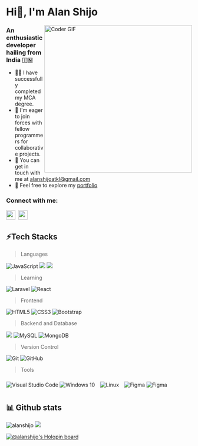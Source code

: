 <h1 align="left">Hi👋, I'm Alan Shijo</h1>
<img align="right" alt="Coder GIF" width=400 src="https://images.squarespace-cdn.com/content/v1/5769fc401b631bab1addb2ab/1541580611624-TE64QGKRJG8SWAIUS7NS/ke17ZwdGBToddI8pDm48kPoswlzjSVMM-SxOp7CV59BZw-zPPgdn4jUwVcJE1ZvWQUxwkmyExglNqGp0IvTJZamWLI2zvYWH8K3-s_4yszcp2ryTI0HqTOaaUohrI8PI6FXy8c9PWtBlqAVlUS5izpdcIXDZqDYvprRqZ29Pw0o/coding-freak.gif" />
<h3 align="left">An enthusiastic developer hailing from India 🇮🇳</h3>

- 👨‍🎓 I have successfully completed my MCA degree.
- 👯 I'm eager to join forces with fellow programmers for collaborative projects.
- 📧 You can get in touch with me at <a href="https://mail.google.com/mail/u/0/?to=alanshijoatkl@gmail.com&fs=1&tf=cm">alanshijoatkl@gmail.com</a>
- 📝 Feel free to explore my <a href="https://www.alanshijo.online/" target="_blank">portfolio</a>

<h3 align="left">Connect with me:</h3>

<a href="https://www.linkedin.com/in/alan-shijo-823054170/" target="_blank"><img src="https://cdn-icons-png.flaticon.com/512/3536/3536505.png" height="25" width="25"/></a>&nbsp;
<a href="https://www.instagram.com/a1an_shijo/" target="_blank"><img src="https://cdn-icons-png.flaticon.com/512/2111/2111463.png" height="25" width="25"/></a>&nbsp;

## ⚡Tech Stacks
> Languages 
<p>
<img alt="JavaScript" src="https://img.shields.io/badge/javascript%20-%23323330.svg?&style=for-the-badge&logo=javascript&logoColor=%23F7DF1E"/>
<img src="https://img.shields.io/badge/c++-%2300599C.svg?style=for-the-badge&logo=c%2B%2B&logoColor=white" />
<img src="https://img.shields.io/badge/python-3670A0?style=for-the-badge&logo=python&logoColor=ffdd54" />
</p>

> Learning 
<p>
<img alt="Laravel" src="https://img.shields.io/badge/laravel-%23FF2D20.svg?style=for-the-badge&logo=laravel&logoColor=white"/>
<img alt="React" src="https://img.shields.io/badge/react%20-%2320232a.svg?&style=for-the-badge&logo=react&logoColor=%2361DAFB"/>
</p>

>Frontend
<p>
<img alt="HTML5" src="https://img.shields.io/badge/html5%20-%23E34F26.svg?&style=for-the-badge&logo=html5&logoColor=white"/>
<img alt="CSS3" src="https://img.shields.io/badge/css3%20-%231572B6.svg?&style=for-the-badge&logo=css3&logoColor=white"/>
<img alt="Bootstrap" src="https://img.shields.io/badge/bootstrap%20-%23563D7C.svg?&style=for-the-badge&logo=bootstrap&logoColor=white"/>
</p>

>Backend and Database
<p>
<img src="https://img.shields.io/badge/php-%23777BB4.svg?style=for-the-badge&logo=php&logoColor=white" />
<img alt="MySQL" src="https://img.shields.io/badge/mysql-%2300f.svg?&style=for-the-badge&logo=mysql&logoColor=white"/>
<img alt="MongoDB" src ="https://img.shields.io/badge/MongoDB-%234ea94b.svg?&style=for-the-badge&logo=mongodb&logoColor=white"/>
</p>

>Version Control
<p>
<img alt="Git" src="https://img.shields.io/badge/git%20-%23F05033.svg?&style=for-the-badge&logo=git&logoColor=white"/>
<img alt="GitHub" src="https://img.shields.io/badge/github%20-%23121011.svg?&style=for-the-badge&logo=github&logoColor=white"/>
</p>

>Tools
<p>
<img alt="Visual Studio Code" src="https://img.shields.io/badge/VisualStudioCode-0078d7.svg?&style=for-the-badge&logo=visual-studio-code&logoColor=white"/>
<img alt="Windows 10" src="https://img.shields.io/badge/Windows-0078D6?style=for-the-badge&logo=windows&logoColor=white" />
<img style="margin: 10px" src="https://img.shields.io/badge/Linux-FCC624?style=for-the-badge&logo=linux&logoColor=black" alt="Linux" />
<img alt="Figma" src="https://img.shields.io/badge/figma-%23F24E1E.svg?&style=for-the-badge&logo=figma&logoColor=white"/>
<img alt="Figma" src="https://img.shields.io/badge/adobe%20photoshop-%2331A8FF.svg?style=for-the-badge&logo=adobe%20photoshop&logoColor=white"/>
</p>

## 📊 Github stats
<p align="left"> <img src="https://github-readme-stats.vercel.app/api?username=alanshijo&show_icons=true&theme=gotham" alt="alanshijo" /> 
<a href="https://git.io/streak-stats"><img src="https://streak-stats.demolab.com?user=alanshijo&theme=gotham&border_radius=4&date_format=j%20M%5B%20Y%5D" /></a>

[![@alanshijo's Holopin board](https://holopin.me/alanshijo)](https://holopin.io/@alanshijo)
